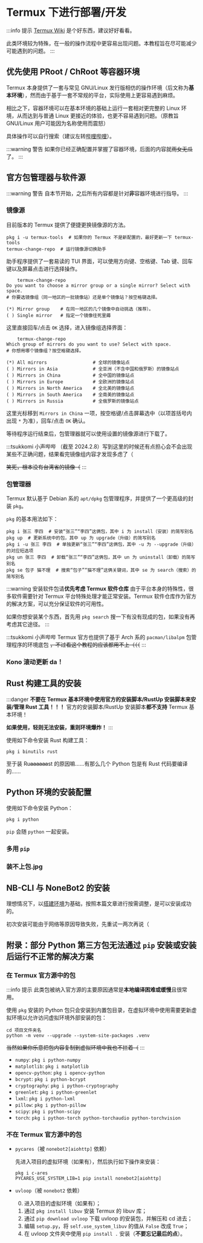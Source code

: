 # Termux 下进行部署/开发

:::info 提示
[Termux Wiki](https://wiki.termux.com/wiki/Main_Page) 是个好东西，建议好好看看。

此类环境较为特殊，在一般的操作流程中更容易出现问题。本教程旨在尽可能减少可能遇到的问题。
:::

## 优先使用 PRoot / ChRoot 等容器环境

Termux 本身提供了一套与常见 GNU/Linux 发行版相仿的操作环境（后文称为**基本环境**），然而由于基于一套不常规的平台，实际使用上更容易遇到麻烦。

相比之下，容器环境可以在基本环境的基础上运行一套相对更完整的 Linux 环境，从而达到与普通 Linux
更接近的体验，也更不容易遇到问题。<curtain>（原教旨 GNU/Linux 用户可能因为名称使用而震怒）</curtain>

具体操作可以自行搜索<curtain>（建议左转[哔哩哔哩](https://www.bilibili.com)）</curtain>。

:::warning 警告
如果你已经正确配置并掌握了容器环境，后面的内容就~~雨女无瓜~~了。
:::

## 官方包管理器与软件源

:::warning 警告
自本节开始，之后所有内容都是针对**非**容器环境进行指导。
:::

### 镜像源

目前版本的 Termux 提供了便捷更换镜像源的方法。

```shell :no-line-numbers
pkg i -u termux-tools  # 如果你的 Termux 不是新配置的，最好更新一下 termux-tools
termux-change-repo  # 运行镜像源切换助手
```

助手程序提供了一套易读的 TUI 界面，可以使用方向键、空格键、Tab 键、回车键以及屏幕点击进行选择操作。

```plain :no-line-numbers
    termux-change-repo
Do you want to choose a mirror group or a single mirror? Select with space.
# 你要选镜像组（同一地区的一批镜像站）还是单个镜像站？按空格键选择。

(*) Mirror group    # 在同一地区的几个镜像中自动挑选（推荐）。
( ) Single mirror   # 指定一个镜像往死里薅
```

这里直接回车/点击 `OK` 选择，进入镜像组选择界面：

```plain :no-line-numbers
    termux-change-repo
Which group of mirrors do you want to use? Select with space.
# 你想用哪个镜像组？按空格键选择。

(*) All mirrors                 # 全球的镜像站点
( ) Mirrors in Asia             # 全亚洲（不含中国和俄罗斯）的镜像站点
( ) Mirrors in China            # 全中国的镜像站点
( ) Mirrors in Europe           # 全欧洲的镜像站点
( ) Mirrors in North America    # 全北美的镜像站点
( ) Mirrors in South America    # 全南美的镜像站点
( ) Mirrors in Russia           # 全俄罗斯的镜像站点
```

这里光标移到 `Mirrors in China` 一项，按空格键/点击屏幕选中（以项首括号内出现 `*` 为准），回车/点击 `OK` 确认。

等待程序运行结束后，包管理器就可以使用设置的镜像源进行下载了。

:::tsukkomi 小声哔哔
（截至 2024.2.8）写到这里的时候还有点担心会不会出现某些不正确问题，结果看完镜像组内容才发现多虑了（

~~笑死，根本没有<curtain>台湾省</curtain>的镜像（~~
:::

### 包管理器

Termux 默认基于 Debian 系的 `apt/dpkg` 包管理程序，并提供了一个更高级的封装 `pkg`。

`pkg` 的基本用法如下：

```shell :no-line-numbers
pkg i 张三 李四  # 安装“张三”“李四”这俩包，其中 i 为 install（安装）的简写别名
pkg up  # 更新系统中的包，其中 up 为 upgrade（升级）的简写别名
pkg i -u 张三 李四  # 单独更新“张三”“李四”这俩包，其中 -u 为 --upgrade（升级）的对应短选项
pkg un 张三 李四  # 卸载“张三”“李四”这俩包，其中 un 为 uninstall（卸载）的简写别名
pkg se 包子 猫不理  # 搜索“包子”“猫不理”这俩关键词，其中 se 为 search（搜索）的简写别名
```

:::warning 安装软件包请**优先考虑 Termux 软件仓库**
由于平台本身的特殊性，很多软件需要针对 Termux 平台特殊处理才能正常安装。Termux
软件仓库作为官方的解决方案，可以充分保证软件的可用性。

如果你想安装某个东西，首先用 `pkg search` 搜一下有没有现成的包，如果没有再考虑其它途径。
:::

:::tsukkomi 小声哔哔
Termux 官方也提供了基于 Arch 系的 `pacman/libalpm` 包管理程序的环境底包 ~~，不过看这个教程的应该都用不上（（（~~
:::

### Kono 滚动更新 da！

<Loading />

## Rust 构建工具的安装

:::danger **不要在 Termux 基本环境中使用官方的安装脚本/RustUp 安装脚本来安装/管理 Rust 工具！！！**
官方的安装脚本/RustUp 安装脚本**都不支持** Termux 基本环境！

**如果使用，轻则无法安装，重则环境爆炸！**
:::

使用如下命令安装 Rust 构建工具：

```shell :no-line-numbers
pkg i binutils rust
```

至于装 Ru~~aaaaaa~~st 的原因嘛……有那么几个 Python 包是有 Rust 代码要编译的……

## Python 环境的安装配置

使用如下命令安装 Python：

```shell :no-line-numbers
pkg i python
```

`pip` 会随 `python` 一起安装。

### 多用 `pip`

<Loading />

### 装不上包.jpg

<Loading />

## NB-CLI 与 NoneBot2 的安装

理想情况下，以[搭建环境](/guide/create_env.md)为基础，按照本篇文章进行按需调整，是可以安装成功的。

初次安装可能由于网络等原因导致失败，先重试一两次再说（

## 附录：部分 Python 第三方包无法通过 `pip` 安装或安装后运行不正常的解决方案

### 在 Termux 官方源中的包

:::info 提示
此类包被纳入官方源的主要原因通常是**本地编译困难或缓慢**且很常用。

使用 `pkg` 安装的 Python 包只会安装到内置包目录，在虚拟环境中使用需要更新虚拟环境以允许访问虚拟环境外部安装的包：

```shell :no-line-numbers
cd 项目文件夹名
python -m venv --upgrade --system-site-packages .venv
```

~~当然如果你乐意把包内容复制到虚拟环境中我也不拦着（~~
:::

- `numpy`: `pkg i python-numpy`
- `matplotlib`: `pkg i matplotlib`
- `opencv-python`: `pkg i opencv-python`
- `bcrypt`: `pkg i python-bcrypt`
- `cryptography`: `pkg i python-cryptography`
- `greenlet`: `pkg i python-greenlet`
- `lxml`: `pkg i python-lxml`
- `pillow`: `pkg i python-pillow`
- `scipy`: `pkg i python-scipy`
- `torch`: `pkg i python-torch python-torchaudio python-torchvision`

### 不在 Termux 官方源中的包

- `pycares`（被 `nonebot2[aiohttp]` 依赖）

  先进入项目的虚拟环境（如果有），然后执行如下操作来安装：

  ```shell :no-line-numbers
  pkg i c-ares
  PYCARES_USE_SYSTEM_LIB=1 pip install nonebot2[aiohttp]
  ```

- `uvloop`（被 `nonebot2` 依赖）

  0. 进入项目的虚拟环境（如果有）；
  1. 通过 `pkg install libuv` 安装 Termux 的 libuv 库；
  2. 通过 `pip download uvloop` 下载 uvloop 的安装包，并解压和 cd 进去；
  3. 编辑 `setup.py`，将 `self.use_system_libuv` 的值从 `False` 改成 `True`；
  4. 在 uvloop 文件夹中使用 `pip install .` 安装（**不要忘记最后的点**）。

